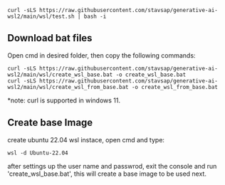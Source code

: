 ``` shell
curl -sLS https://raw.githubusercontent.com/stavsap/generative-ai-wsl2/main/wsl/test.sh | bash -i
```


## Download bat files

Open cmd in desired folder, then copy the following commands:

``` shell
curl -sLS https://raw.githubusercontent.com/stavsap/generative-ai-wsl2/main/wsl/create_wsl_base.bat -o create_wsl_base.bat
curl -sLS https://raw.githubusercontent.com/stavsap/generative-ai-wsl2/main/wsl/create_wsl_from_base.bat -o create_wsl_from_base.bat
```
*note: curl is supported in windows 11.

## Create base Image

create ubuntu 22.04 wsl instace, open cmd and type:

``` shell
wsl -d Ubuntu-22.04
```
after settings up the user name and passwrod, exit the console and run 'create_wsl_base.bat', this will create a base image to be used next.




